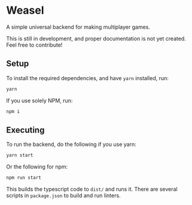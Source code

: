 # Weasel
A simple universal backend for making multiplayer games.

This is still in development, and proper documentation is not yet created. Feel
free to contribute!

## Setup

To install the required dependencies, and have `yarn` installed, run:

```sh
yarn
```

If you use solely NPM, run:

```sh
npm i
```

## Executing

To run the backend, do the following if you use yarn: 

```sh
yarn start
```

Or the following for npm:

```sh
npm run start
```

This builds the typescript code to `dist/` and runs it. There are several scripts in `package.json` to build and run linters.
